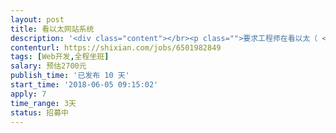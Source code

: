 ```yaml
---                
layout: post       
title: 看以太网站系统           
description: '<div class="content"></br><p class="">要求工程师在看以太（ <a href="http://www.etherkan.com" rel="nofollow" target="_blank">www.etherkan.com</a> ）基于Bootstrap 4的响应式布局的基础上，完善针对IOS、Android等移动客户端的布局，补充和改善CSS和网页代码，实现移动端的良好用户体验</p></br></div>'     
contenturl: https://shixian.com/jobs/6501982849      
tags: [Web开发,全程坐班]            
salary: 预估2700元          
publish_time: '已发布 10 天'         
start_time: '2018-06-05 09:15:02'           
apply: 7                   
time_range: 3天              
status: 招募中                  
---                 
```


